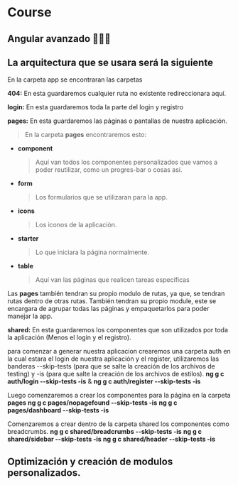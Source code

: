 # Course

## Angular avanzado 🌊🌟🌠

## La arquitectura que se usara será la siguiente

En la carpeta app se encontraran las carpetas </br>

**404:** En esta guardaremos cualquier ruta no existente redireccionara aquí.

**login:** En esta guardaremos toda la parte del login y registro

**pages:** En esta guardaremos las páginas o pantallas de nuestra aplicación.
> En la carpeta **pages** encontraremos esto:

- **component**
    > Aquí van todos los componentes personalizados que vamos a poder reutilizar, como un progres-bar o cosas así.
- **form**
    > Los formularios que se utilizaran para la app.
- **icons**
    > Los iconos de la aplicación.
- **starter**
    > Lo que iniciara la página normalmente.
- **table**
    > Aquí van las páginas que realicen tareas específicas

Las **pages** también tendran su propio modulo de rutas, ya que, se tendran rutas dentro de otras rutas. También tendran su propio module, este se encargara de agrupar todas las páginas y empaquetarlos para poder manejar la app.

**shared:** En esta guardaremos los componentes que son utilizados por toda la aplicación (Menos el login y el registro).


para comenzar a generar nuestra aplicacion crearemos una carpeta auth en la cual estara el login de nuestra aplicación y el register, utilizaremos las banderas --skip-tests (para que se salte la creación de los archivos de testing) y -is (para que salte la creación de los archivos de estilos).
**ng g c auth/login --skip-tests -is** & **ng g c auth/register --skip-tests -is**

Luego comenzaremos a crear los componentes para la página en la carpeta **pages**
**ng g c pages/nopagefound --skip-tests -is**
**ng g c pages/dashboard --skip-tests -is**

Comenzaremos a crear dentro de la carpeta shared los componentes como breadcrumbs.
**ng g c shared/breadcrumbs --skip-tests -is**
**ng g c shared/sidebar --skip-tests -is**
**ng g c shared/header --skip-tests -is**

## Optimización y creación de modulos personalizados.
